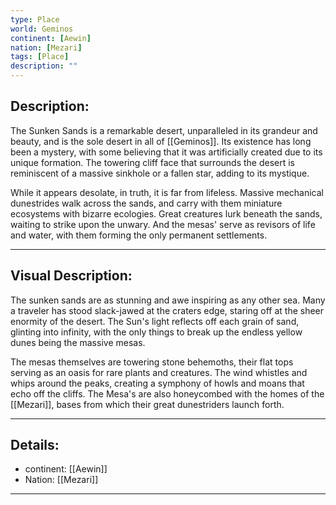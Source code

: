 ```yaml
---
type: Place
world: Geminos
continent: [Aewin]
nation: [Mezari]
tags: [Place]
description: ""
---
```


## Description:

The Sunken Sands is a remarkable desert, unparalleled in its grandeur and beauty, and is the sole desert in all of [[Geminos]]. Its existence has long been a mystery, with some believing that it was artificially created due to its unique formation. The towering cliff face that surrounds the desert is reminiscent of a massive sinkhole or a fallen star, adding to its mystique.

While it appears desolate, in truth, it is far from lifeless. Massive mechanical dunestrides walk across the sands, and carry with them miniature ecosystems with bizarre ecologies. Great creatures lurk beneath the sands, waiting to strike upon the unwary. And the mesas' serve as revisors of life and water, with them forming the only permanent settlements. 

---

## Visual Description:

The sunken sands are as stunning and awe inspiring as any other sea. Many a traveler has stood slack-jawed at the craters edge, staring off at the sheer enormity of the desert. The Sun's light reflects off each grain of sand, glinting into infinity, with the only things to break up the endless yellow dunes being the massive mesas. 

The mesas themselves are towering stone behemoths, their flat tops serving as an oasis for rare plants and creatures. The wind whistles and whips around the peaks, creating a symphony of howls and moans that echo off the cliffs. The Mesa's are also honeycombed with the homes of the [[Mezari]], bases from which their great dunestriders launch forth.

---
## Details:
- continent: [[Aewin]]
- Nation: [[Mezari]]

---




